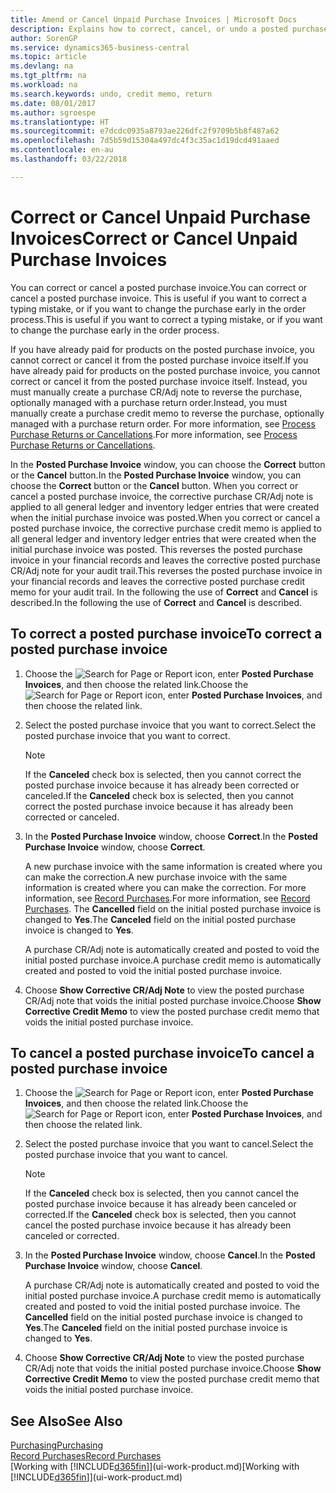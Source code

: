 ```yaml
---
title: Amend or Cancel Unpaid Purchase Invoices | Microsoft Docs
description: Explains how to correct, cancel, or undo a posted purchase invoice and automatically create a purchase CR/Adj Note.
author: SorenGP
ms.service: dynamics365-business-central
ms.topic: article
ms.devlang: na
ms.tgt_pltfrm: na
ms.workload: na
ms.search.keywords: undo, credit memo, return
ms.date: 08/01/2017
ms.author: sgroespe
ms.translationtype: HT
ms.sourcegitcommit: e7dcdc0935a8793ae226dfc2f9709b5b8f487a62
ms.openlocfilehash: 7d5b59d15304a497dc4f3c35ac1d19dcd491aaed
ms.contentlocale: en-au
ms.lasthandoff: 03/22/2018

---
```

# <a name="correct-or-cancel-unpaid-purchase-invoices"></a><span data-ttu-id="639a4-103">Correct or Cancel Unpaid Purchase Invoices</span><span class="sxs-lookup"><span data-stu-id="639a4-103">Correct or Cancel Unpaid Purchase Invoices</span></span>
<span data-ttu-id="639a4-104">You can correct or cancel a posted purchase invoice.</span><span class="sxs-lookup"><span data-stu-id="639a4-104">You can correct or cancel a posted purchase invoice.</span></span> <span data-ttu-id="639a4-105">This is useful if you want to correct a typing mistake, or if you want to change the purchase early in the order process.</span><span class="sxs-lookup"><span data-stu-id="639a4-105">This is useful if you want to correct a typing mistake, or if you want to change the purchase early in the order process.</span></span>

<span data-ttu-id="639a4-106">If you have already paid for products on the posted purchase invoice, you cannot correct or cancel it from the posted purchase invoice itself.</span><span class="sxs-lookup"><span data-stu-id="639a4-106">If you have already paid for products on the posted purchase invoice, you cannot correct or cancel it from the posted purchase invoice itself.</span></span> <span data-ttu-id="639a4-107">Instead, you must manually create a purchase CR/Adj note to reverse the purchase, optionally managed with a purchase return order.</span><span class="sxs-lookup"><span data-stu-id="639a4-107">Instead, you must manually create a purchase credit memo to reverse the purchase, optionally managed with a purchase return order.</span></span> <span data-ttu-id="639a4-108">For more information, see [Process Purchase Returns or Cancellations](purchasing-how-process-purchase-returns-cancellations.md).</span><span class="sxs-lookup"><span data-stu-id="639a4-108">For more information, see [Process Purchase Returns or Cancellations](purchasing-how-process-purchase-returns-cancellations.md).</span></span>

<span data-ttu-id="639a4-109">In the **Posted Purchase Invoice** window, you can choose the **Correct** button or the **Cancel** button.</span><span class="sxs-lookup"><span data-stu-id="639a4-109">In the **Posted Purchase Invoice** window, you can choose the **Correct** button or the **Cancel** button.</span></span> <span data-ttu-id="639a4-110">When you correct or cancel a posted purchase invoice, the corrective purchase CR/Adj note is applied to all general ledger and inventory ledger entries that were created when the initial purchase invoice was posted.</span><span class="sxs-lookup"><span data-stu-id="639a4-110">When you correct or cancel a posted purchase invoice, the corrective purchase credit memo is applied to all general ledger and inventory ledger entries that were created when the initial purchase invoice was posted.</span></span> <span data-ttu-id="639a4-111">This reverses the posted purchase invoice in your financial records and leaves the corrective posted purchase CR/Adj note for your audit trail.</span><span class="sxs-lookup"><span data-stu-id="639a4-111">This reverses the posted purchase invoice in your financial records and leaves the corrective posted purchase credit memo for your audit trail.</span></span> <span data-ttu-id="639a4-112">In the following the use of **Correct** and **Cancel** is described.</span><span class="sxs-lookup"><span data-stu-id="639a4-112">In the following the use of **Correct** and **Cancel** is described.</span></span>

## <a name="to-correct-a-posted-purchase-invoice"></a><span data-ttu-id="639a4-113">To correct a posted purchase invoice</span><span class="sxs-lookup"><span data-stu-id="639a4-113">To correct a posted purchase invoice</span></span>
1. <span data-ttu-id="639a4-114">Choose the ![Search for Page or Report](media/ui-search/search_small.png "Search for Page or Report icon") icon, enter **Posted Purchase Invoices**, and then choose the related link.</span><span class="sxs-lookup"><span data-stu-id="639a4-114">Choose the ![Search for Page or Report](media/ui-search/search_small.png "Search for Page or Report icon") icon, enter **Posted Purchase Invoices**, and then choose the related link.</span></span>  
2. <span data-ttu-id="639a4-115">Select the posted purchase invoice that you want to correct.</span><span class="sxs-lookup"><span data-stu-id="639a4-115">Select the posted purchase invoice that you want to correct.</span></span>  

    > [!NOTE]  
    >   <span data-ttu-id="639a4-116">If the **Canceled** check box is selected, then you cannot correct the posted purchase invoice because it has already been corrected or canceled.</span><span class="sxs-lookup"><span data-stu-id="639a4-116">If the **Canceled** check box is selected, then you cannot correct the posted purchase invoice because it has already been corrected or canceled.</span></span>
3. <span data-ttu-id="639a4-117">In the **Posted Purchase Invoice** window, choose **Correct**.</span><span class="sxs-lookup"><span data-stu-id="639a4-117">In the **Posted Purchase Invoice** window, choose **Correct**.</span></span>

    <span data-ttu-id="639a4-118">A new purchase invoice with the same information is created where you can make the correction.</span><span class="sxs-lookup"><span data-stu-id="639a4-118">A new purchase invoice with the same information is created where you can make the correction.</span></span> <span data-ttu-id="639a4-119">For more information, see [Record Purchases](purchasing-how-record-purchases.md).</span><span class="sxs-lookup"><span data-stu-id="639a4-119">For more information, see [Record Purchases](purchasing-how-record-purchases.md).</span></span> <span data-ttu-id="639a4-120">The **Cancelled** field on the initial posted purchase invoice is changed to **Yes**.</span><span class="sxs-lookup"><span data-stu-id="639a4-120">The **Canceled** field on the initial posted purchase invoice is changed to **Yes**.</span></span>

    <span data-ttu-id="639a4-121">A purchase CR/Adj note is automatically created and posted to void the initial posted purchase invoice.</span><span class="sxs-lookup"><span data-stu-id="639a4-121">A purchase credit memo is automatically created and posted to void the initial posted purchase invoice.</span></span>
4. <span data-ttu-id="639a4-122">Choose **Show Corrective CR/Adj Note** to view the posted purchase CR/Adj note that voids the initial posted purchase invoice.</span><span class="sxs-lookup"><span data-stu-id="639a4-122">Choose **Show Corrective Credit Memo** to view the posted purchase credit memo that voids the initial posted purchase invoice.</span></span>

## <a name="to-cancel-a-posted-purchase-invoice"></a><span data-ttu-id="639a4-123">To cancel a posted purchase invoice</span><span class="sxs-lookup"><span data-stu-id="639a4-123">To cancel a posted purchase invoice</span></span>
1. <span data-ttu-id="639a4-124">Choose the ![Search for Page or Report](media/ui-search/search_small.png "Search for Page or Report icon") icon, enter **Posted Purchase Invoices**, and then choose the related link.</span><span class="sxs-lookup"><span data-stu-id="639a4-124">Choose the ![Search for Page or Report](media/ui-search/search_small.png "Search for Page or Report icon") icon, enter **Posted Purchase Invoices**, and then choose the related link.</span></span>  
2. <span data-ttu-id="639a4-125">Select the posted purchase invoice that you want to cancel.</span><span class="sxs-lookup"><span data-stu-id="639a4-125">Select the posted purchase invoice that you want to cancel.</span></span>

    > [!NOTE]  
    >   <span data-ttu-id="639a4-126">If the **Canceled** check box is selected, then you cannot cancel the posted purchase invoice because it has already been canceled or corrected.</span><span class="sxs-lookup"><span data-stu-id="639a4-126">If the **Canceled** check box is selected, then you cannot cancel the posted purchase invoice because it has already been canceled or corrected.</span></span>
3. <span data-ttu-id="639a4-127">In the **Posted Purchase Invoice** window, choose **Cancel**.</span><span class="sxs-lookup"><span data-stu-id="639a4-127">In the **Posted Purchase Invoice** window, choose **Cancel**.</span></span>

    <span data-ttu-id="639a4-128">A purchase CR/Adj note is automatically created and posted to void the initial posted purchase invoice.</span><span class="sxs-lookup"><span data-stu-id="639a4-128">A purchase credit memo is automatically created and posted to void the initial posted purchase invoice.</span></span> <span data-ttu-id="639a4-129">The **Cancelled** field on the initial posted purchase invoice is changed to **Yes**.</span><span class="sxs-lookup"><span data-stu-id="639a4-129">The **Canceled** field on the initial posted purchase invoice is changed to **Yes**.</span></span>
4. <span data-ttu-id="639a4-130">Choose **Show Corrective CR/Adj Note** to view the posted purchase CR/Adj note that voids the initial posted purchase invoice.</span><span class="sxs-lookup"><span data-stu-id="639a4-130">Choose **Show Corrective Credit Memo** to view the posted purchase credit memo that voids the initial posted purchase invoice.</span></span>

## <a name="see-also"></a><span data-ttu-id="639a4-131">See Also</span><span class="sxs-lookup"><span data-stu-id="639a4-131">See Also</span></span>
[<span data-ttu-id="639a4-132">Purchasing</span><span class="sxs-lookup"><span data-stu-id="639a4-132">Purchasing</span></span>](purchasing-manage-purchasing.md)  
[<span data-ttu-id="639a4-133">Record Purchases</span><span class="sxs-lookup"><span data-stu-id="639a4-133">Record Purchases</span></span>](purchasing-how-record-purchases.md)  
<span data-ttu-id="639a4-134">[Working with [!INCLUDE[d365fin](includes/d365fin_md.md)]](ui-work-product.md)</span><span class="sxs-lookup"><span data-stu-id="639a4-134">[Working with [!INCLUDE[d365fin](includes/d365fin_md.md)]](ui-work-product.md)</span></span>

